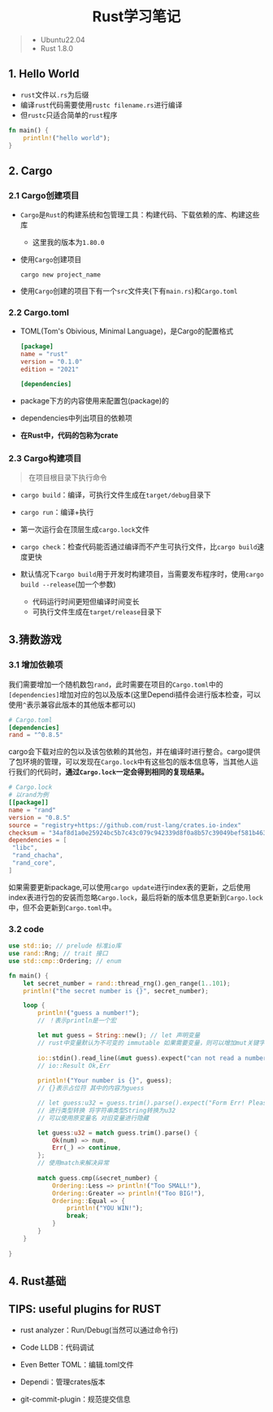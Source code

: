 # <div align = "center">Rust学习笔记</div>

> * Ubuntu22.04 
> * Rust 1.8.0

## 1. Hello World

* ``rust``文件以``.rs``为后缀
* 编译``rust``代码需要使用``rustc filename.rs``进行编译
* 但``rustc``只适合简单的``rust``程序

```rust
fn main() {
    println!("hello world");
}
```

## 2. Cargo

### 2.1 Cargo创建项目

* ``Cargo``是``Rust``的构建系统和包管理工具：构建代码、下载依赖的库、构建这些库

  * 这里我的版本为``1.80.0``

* 使用``Cargo``创建项目

  ```shell
  cargo new project_name
  ```

* 使用``Cargo``创建的项目下有一个``src``文件夹(下有``main.rs``)和``Cargo.toml``

### 2.2 Cargo.toml

* TOML(Tom's Obivious, Minimal Language)，是Cargo的配置格式

  ```toml
  [package]
  name = "rust"
  version = "0.1.0"
  edition = "2021"
  
  [dependencies]
  ```

* package下方的内容使用来配置包(package)的

* dependencies中列出项目的依赖项

* **在Rust中，代码的包称为crate**

### 2.3 Cargo构建项目

> 在项目根目录下执行命令

* ``cargo build``：编译，可执行文件生成在``target/debug``目录下
* ```cargo run```：编译+执行
* 第一次运行会在顶层生成```cargo.lock```文件

* ``cargo check``：检查代码能否通过编译而不产生可执行文件，比``cargo build``速度更快

* 默认情况下``cargo build``用于开发时构建项目，当需要发布程序时，使用``cargo build --release``(加一个参数)
  * 代码运行时间更短但编译时间变长
  * 可执行文件生成在``target/release``目录下

## 3.猜数游戏

### 3.1 增加依赖项

​	我们需要增加一个随机数包``rand``，此时需要在项目的``Cargo.toml``中的``[dependencies]``增加对应的包以及版本(这里Dependi插件会进行版本检查，可以使用``^``表示兼容此版本的其他版本都可以)

```toml
# Cargo.toml
[dependencies]
rand = "^0.8.5"
```

​	cargo会下载对应的包以及该包依赖的其他包，并在编译时进行整合。cargo提供了包环境的管理，可以发现在``Cargo.lock``中有这些包的版本信息等，当其他人运行我们的代码时，**通过``Cargo.lock``一定会得到相同的复现结果。**

```toml
# Cargo.lock 
# 以rand为例
[[package]]
name = "rand"
version = "0.8.5"
source = "registry+https://github.com/rust-lang/crates.io-index"
checksum = "34af8d1a0e25924bc5b7c43c079c942339d8f0a8b57c39049bef581b46327404"
dependencies = [
 "libc",
 "rand_chacha",
 "rand_core",
]
```

​	如果需要更新package,可以使用``cargo update``进行index表的更新，之后使用index表进行包的安装而忽略``Cargo.lock``，最后将新的版本信息更新到``Cargo.lock``中，但不会更新到``Cargo.toml``中。

### 3.2 code

```rust
use std::io; // prelude 标准io库
use rand::Rng; // trait 接口
use std::cmp::Ordering; // enum

fn main() {
    let secret_number = rand::thread_rng().gen_range(1..101);
    println!("the secret number is {}", secret_number);

    loop {
        println!("guess a number!"); 
        // ！表示println是一个宏

        let mut guess = String::new(); // let 声明变量 
        // rust中变量默认为不可变的 immutable 如果需要变量，则可以增加mut关键字
        
        io::stdin().read_line(&mut guess).expect("can not read a number"); // 方法参数按照引用传递
        // io::Result Ok,Err
        
        println!("Your number is {}", guess);
        // {}表示占位符 其中的内容为guess

        // let guess:u32 = guess.trim().parse().expect("Form Err! Please type a new number!");
        // 进行类型转换 将字符串类型String转换为u32
        // 可以使用原变量名 对旧变量进行隐藏

        let guess:u32 = match guess.trim().parse() {
            Ok(num) => num,
            Err(_) => continue,
        };
        // 使用match来解决异常 
    
        match guess.cmp(&secret_number) {
            Ordering::Less => println!("Too SMALL!"),
            Ordering::Greater => println!("Too BIG!"),
            Ordering::Equal => {
                println!("YOU WIN!");
                break;
            }
        }
    }
    
}
```

## 4. Rust基础



## TIPS: useful plugins for RUST

* rust analyzer：Run/Debug(当然可以通过命令行)
* Code LLDB：代码调试
* Even Better TOML：编辑.toml文件
* Dependi：管理crates版本

* git-commit-plugin：规范提交信息